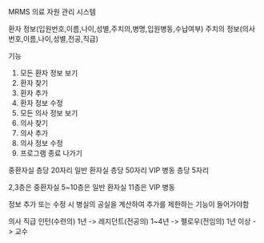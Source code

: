 MRMS
의료 자원 관리 시스템

환자 정보(입원번호,이름,나이,성별,주치의,병명,입원병동,수납여부)
주치의 정보(의사번호,이름,나이,성별,전공,직급)

기능 

1. 모든 환자 정보 보기
2. 환자 찾기
3. 환자 추가
4. 환자 정보 수정
5. 모든 의사 정보 보기
6. 의사 찾기
7. 의사 추가
8. 의사 정보 수정
9. 프로그램 종료
나가기



중환자실 층당 20자리
일반 환자실 층당 50자리
VIP 병동 층당 5자리

2,3층은 중환자실
5~10층은 일반 환자실
11층은 VIP 병동

정보 추가 또는 수정 시 병실의 공실을 계산하여 추가를 제한하는 기능이 들어가야함

의사 직급
인턴(수련의) 1년 -> 레지던트(전공의) 1~4년 -> 펠로우(전임의) 1년 이상 -> 교수
